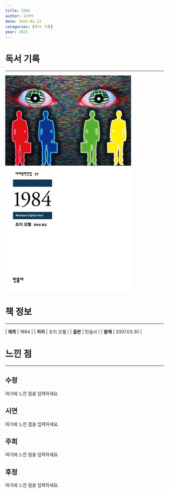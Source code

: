 ```yaml
---
title: 1984
author: 김이박
date: 2025-02-22
categories: [독서 기록]
year: 2025
---
```


# **독서 기록**
---
![책 이미지](../assets/img/cover/book-006.jpg)

# **책 정보**
---

| **제목** | 1984  |
| **저자** | 조지 오웰    |
| **출판** | 민음사   |
| **발매** | 2007.03.30   |

# **느낀 점**
---
## **수정**
여기에 느낀 점을 입력하세요.

## **시연**  
여기에 느낀 점을 입력하세요.

## **주희**  
여기에 느낀 점을 입력하세요.

## **후정**  
여기에 느낀 점을 입력하세요.
